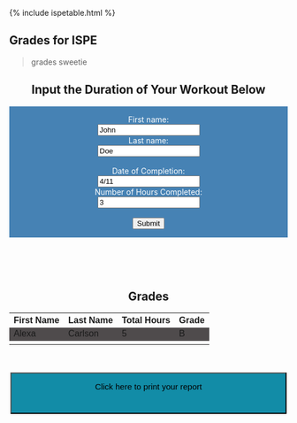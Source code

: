 {% include ispetable.html %}

## Grades for ISPE
> grades sweetie

<html>
<body>

<h2 style="text-align:center">Input the Duration of Your Workout Below</h2>
<style>
    form {
            display: block;
            margin-left: auto;
            margin-right: auto;
            background-color: #4682B4;
            border: white;
            color: white;
            padding: 15px 32px;
            text-align: center;
        }
</style>
<form class="box">
  <label for="fname">First name:</label><br>
  <input type="text" id="fnamegrades" name="fname" value="John" id="firstinput"><br>
  <label for="lname">Last name:</label><br>
  <input type="text" id="lnamegrades" name="lname" value="Doe"><br><br>
  <label for="date">Date of Completion:</label><br>
  <input type="text" id="dategrades" name="date" value="4/11"><br>
  <label for="numhours">Number of Hours Completed:</label><br>
  <input type="text" id="hoursgrades" name="hours" value="3"><br><br>
  <input type="submit" value="Submit">
</form> 

</body>


<head>
<style>
    table {
    font-family: arial, sans-serif;
    border-collapse: collapse;
    width: 100%;
    }
    tr:nth-child(even) {
    background-color: #4F4B4C;
    }
</style>
</head>
<body>

<br>
<br>
<br>

<h2 style="text-align:center">Grades</h2>

<table>
  <tr>
    <th>First Name</th>
    <th>Last Name</th>
    <th>Total Hours</th>
    <th>Grade</th>
  </tr>
  <tr>
    <td>Alexa</td>
    <td>Carlson</td>
    <td>5</td>
    <td>B</td>
  </tr>
  <tr>
    <td></td>
    <td></td>
    <td></td>
  </tr>
</table>
<style>
 button {
            background-color: #128ca7;
            color: black;
            text-align: center;
            font-size: 15px;
            height: 75;
            width: 500;
            margin-left: auto;
            margin-right: auto;
            padding: 15px 32px;
            display: flex;
            justify-content: center;
         }

</style>

<br>
<br>
<button type="button" onclick="window.print();" class>Click here to print your report</button>
</body>

</html>



